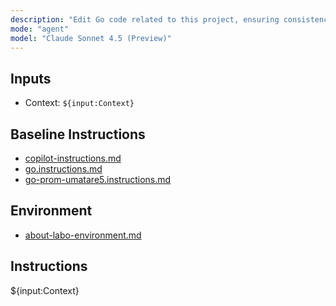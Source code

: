 ```yaml
---
description: "Edit Go code related to this project, ensuring consistency across files and adherence to specified rules."
mode: "agent"
model: "Claude Sonnet 4.5 (Preview)"
---
```


## Inputs

- Context: `${input:Context}`

## Baseline Instructions

- [copilot-instructions.md](../copilot-instructions.md)
- [go.instructions.md](../instructions/go.instructions.md)
- [go-prom-umatare5.instructions.md](../instructions/go-prom-umatare5.instructions.md)

## Environment

- [about-labo-environment.md](./appendix/about-labo-environment.md)

## Instructions

${input:Context}
